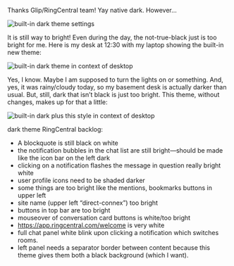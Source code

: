 Thanks Glip/RingCentral team! Yay native dark. However…

![built-in dark theme settings](https://i.imgur.com/HIaR0Nv.png)

It is still way to bright! Even during the day, the not-true-black just is too bright for me. Here is my desk at 12:30 with my laptop showing the built-in new theme:

![built-in dark theme in context of desktop](https://i.imgur.com/NlccntU.jpg)

Yes, I know. Maybe I am supposed to turn the lights on or something. And, yes, it was rainy/cloudy today, so my basement desk is actually darker than usual. But, still, dark that isn’t black is just too bright. This theme, without changes, makes up for that a little:

![built-in dark plus this style in context of desktop](https://i.imgur.com/9IvHTIt.jpg)

dark theme RingCentral backlog:

* A blockquote is still black on white
* the notification bubbles in the chat list are still bright—should be made like the icon bar on the left dark
* clicking on a notification flashes the message in question really bright white
* user profile icons need to be shaded darker
* some things are too bright like the mentions, bookmarks buttons in upper left
* site name (upper left “direct-connex”) too bright
* buttons in top bar are too bright
* mouseover of conversation card buttons is white/too bright
* https://app.ringcentral.com/welcome is very white
* full chat panel white blink upon clicking a notification which switches rooms.
* left panel needs a separator border between content because this theme gives them both a black background (which I want).

